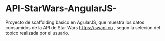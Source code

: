 # API-StarWars-AngularJS-
Proyecto de scaffolding basico en AgularJS, que muestra los datos consumidos de la API de Star Wars https://swapi.co , segun la selecion del topico realizada por el usuario.
